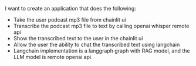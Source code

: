 I want to create an application that does the following:

- Take the user podcast mp3 file from chainlit ui
- Transcribe the podcast mp3 file to text by calling openai whisper remote api
- Show the transcribed text to the user in the chainlit ui
- Allow the user the ability to chat the transcribed text using langchain
- Langchain implementation is a langgraph graph with RAG model, and the LLM model is remote openai api

